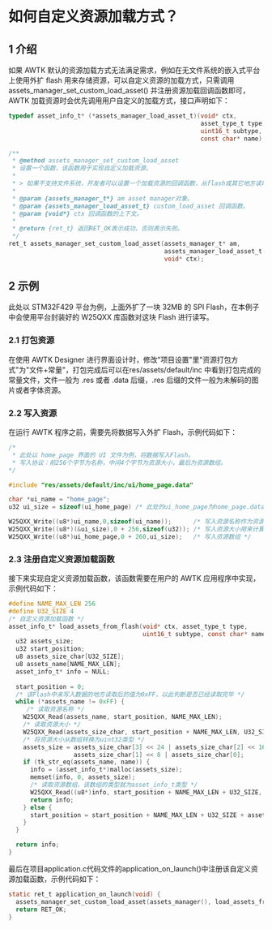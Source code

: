 # 如何自定义资源加载方式？

## 1 介绍

如果 AWTK 默认的资源加载方式无法满足需求，例如在无文件系统的嵌入式平台上使用外扩 flash 用来存储资源，可以自定义资源的加载方式，只需调用 assets_manager_set_custom_load_asset() 并注册资源加载回调函数即可，AWTK 加载资源时会优先调用用户自定义的加载方式，接口声明如下：

```c
typedef asset_info_t* (*assets_manager_load_asset_t)(void* ctx,          /* 回调函数上下文 */
                                                     asset_type_t type,  /* 资源的类型 */
                                                     uint16_t subtype,   /* 资源的子类型 */
                                                     const char* name);  /* 资源的名称 */

/**
 * @method assets_manager_set_custom_load_asset
 * 设置一个函数，该函数用于实现自定义加载资源。
 *
 * > 如果不支持文件系统，开发者可以设置一个加载资源的回调函数，从flash或其它地方读取资源。
 *
 * @param {assets_manager_t*} am asset manager对象。
 * @param {assets_manager_load_asset_t} custom_load_asset 回调函数。
 * @param {void*} ctx 回调函数的上下文。
 *
 * @return {ret_t} 返回RET_OK表示成功，否则表示失败。
 */
ret_t assets_manager_set_custom_load_asset(assets_manager_t* am,
                                           assets_manager_load_asset_t custom_load_asset,
                                           void* ctx);
```

## 2 示例

此处以 STM32F429 平台为例，上面外扩了一块 32MB 的 SPI Flash，在本例子中会使用平台封装好的 W25QXX 库函数对这块 Flash 进行读写。

### 2.1 打包资源

在使用 AWTK Designer 进行界面设计时，修改"项目设置"里"资源打包方式"为"文件+常量"，打包完成后可以在res/assets/default/inc 中看到打包完成的常量文件，文件一般为 .res 或者 .data 后缀，.res 后缀的文件一般为未解码的图片或者字体资源。

### 2.2 写入资源

在运行 AWTK 程序之前，需要先将数据写入外扩 Flash，示例代码如下：

```c
/*
 * 此处以 home_page 界面的 UI 文件为例，将数据写入Flash。
 * 写入协议：前256个字节为名称，中间4个字节为资源大小，最后为资源数组。
*/

#include "res/assets/default/inc/ui/home_page.data"

char *ui_name = "home_page";
u32 ui_size = sizeof(ui_home_page) /* 此处的ui_home_page为home_page.data文件中的资源数组*/

W25QXX_Write((u8*)ui_name,0,sizeof(ui_name));      /* 写入资源名称作为资源的唯一标识符 */
W25QXX_Write((u8*)(&ui_size),0 + 256,sizeof(u32)); /* 写入资源大小用来计算下一资源的偏移量*/
W25QXX_Write((u8*)ui_home_page,0 + 260,ui_size);   /* 写入资源数组 */
```

### 2.3 注册自定义资源加载函数

接下来实现自定义资源加载函数，该函数需要在用户的 AWTK 应用程序中实现，示例代码如下：

```c
#define NAME_MAX_LEN 256
#define U32_SIZE 4
/* 自定义资源加载函数 */
asset_info_t* load_assets_from_flash(void* ctx, asset_type_t type, 
                                     uint16_t subtype, const char* name) {
  u32 assets_size;
  u32 start_position;
  u8 assets_size_char[U32_SIZE];
  u8 assets_name[NAME_MAX_LEN];
  asset_info_t* info = NULL;
  
  start_position = 0;
  /* 该Flash中未写入数据的地方读取后的值为0xFF，以此判断是否已经读取完毕 */
  while (*assets_name != 0xFF) {
     /* 读取资源名称 */
    W25QXX_Read(assets_name, start_position, NAME_MAX_LEN);
    /* 读取资源大小 */
    W25QXX_Read(assets_size_char, start_position + NAME_MAX_LEN, U32_SIZE);
    /* 将资源大小从数组转换为uint32类型 */
    assets_size = assets_size_char[3] << 24 | assets_size_char[2] << 16 | 
                  assets_size_char[1] << 8 | assets_size_char[0];
    if (tk_str_eq(assets_name, name)) {
      info = (asset_info_t*)malloc(assets_size);
      memset(info, 0, assets_size);
      /* 读取资源数组，该数组的类型就为asset_info_t类型 */
      W25QXX_Read((u8*)info, start_position + NAME_MAX_LEN + U32_SIZE, assets_size);
      return info;
    } else {
      start_position = start_position + NAME_MAX_LEN + U32_SIZE + assets_size;
    }
  }

  return info;
}
```

最后在项目application.c代码文件的application_on_launch()中注册该自定义资源加载函数，示例代码如下：

```c
static ret_t application_on_launch(void) {
  assets_manager_set_custom_load_asset(assets_manager(), load_assets_from_flash, NULL);
  return RET_OK;
}
```


